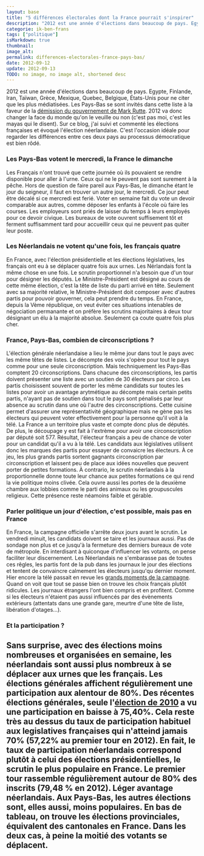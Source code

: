 ```yaml
---
layout: base
title: "5 différences électorales dont la France pourrait s'inspirer"
description: "2012 est une année d'élections dans beaucoup de pays. Egypte, Finlande, Iran, Taïwan, Grèce, Mexique, Quebec, Belgique, États-Unis pour ne citer que les pl"
categorie: ik-ben-frans
tags: ["politique"]
isMarkdown: true
thumbnail: 
image_alt: 
permalink: differences-electorales-france-pays-bas/
date: 2012-09-12
update: 2012-09-13
TODO: no image, no image alt, shortened desc
---
```


2012 est une année d'élections dans beaucoup de pays. Egypte, Finlande, Iran, Taïwan, Grèce, Mexique, Quebec, Belgique, États-Unis pour ne citer que les plus médiatisées. Les Pays-Bas se sont invités dans cette liste à la faveur de la [démission du gouvernement de Mark Rutte](/bientot-les-elections-6). 2012 va donc changer la face du monde qu'on le veuille ou non (c'est pas moi, c'est les mayas qui le disent). Sur ce blog, j'ai suivi et commenté les élections françaises et évoqué l'élection néerlandaise. C'est l'occasion idéale pour regarder les différences entre ces deux pays au processus démocratique est bien rôdé.

### Les Pays-Bas votent le mercredi, la France le dimanche
Les Français n'ont trouvé que cette journée où ils pouvaient se rendre disponible pour aller à l'urne. Ceux qui ne le peuvent pas sont surement à la pêche. Hors de question de faire pareil aux Pays-Bas, le dimanche étant le jour du seigneur, il faut en trouver un autre jour, le mercredi. Ce jour peut être décalé si ce mercredi est ferié. Voter en semaine fait du vote un devoir comparable aux autres, comme déposer les enfants à l'école où faire les courses. Les employeurs sont priés de laisser du temps à leurs employés pour ce devoir civique. Les bureaux de vote ouvrent suffisement tôt et ferment suffisamment tard pour accueillir ceux qui ne peuvent pas quiter leur poste.

### Les Néerlandais ne votent qu'une fois, les français quatre
En France, avec l'élection présidentielle et les élections législatives, les français ont eu à se déplacer quatre fois aux urnes. Les Nérlandais font la même chose en une fois. Le scrutin proportionnel n'a besoin que d'un tour pour désigner les députés. Le Ministre-Président est désigné au cours de cette même élection, c'est la tête de liste du parti arrivé en tête. Seulement avec sa majorité relative, le Ministre-Président doit composer avec d'autres partis pour pouvoir gouverner, cela peut prendre du temps. En France, depuis la Vème république, on veut éviter ces situations intenables de négociation permanante et on préfère les scrutins majoritaires à deux tour désignant un élu à la majorité absolue. Seulement ça coute quatre fois plus cher.


### France, Pays-Bas, combien de circonscriptions ?
L'élection générale néerlandaise a lieu le même jour dans tout le pays avec les même têtes de listes. Le décompte des voix s'opère pour tout le pays comme pour une seule circonscription. Mais techniquement les Pays-Bas comptent 20 circonscriptions. Dans chacune des circonscriptions, les partis doivent présenter une liste avec un soutien de 30 électeurs par circo. Les partis choisissent souvent de porter les même candidats sur toutes les listes pour avoir un avantage arytmétique au décompte mais certain petits partis, n'ayant pas de soutien dans tout le pays sont pénalisés par leur absence au scrutin dans une où l'autre des circonscriptions. Cette cuisine permet d'assurer une représentativité géographique mais ne gène pas les électeurs qui peuvent voter effectivement pour la personne qu'il voit à la télé. La France a un territoire plus vaste et compte donc plus de députés. De plus, le découpage y est fait à l'extrème pour avoir une circonscription par député soit 577. Résultat, l'électeur français a peu de chance de voter pour un candidat qu'il a vu à la télé. Les candidats aux législatives utilisent donc les marques des partis pour essayer de convaicre les électeurs. À ce jeu, les plus grands partis sortent gagnants circonscription par circonscription et laissent peu de place aux idées nouvelles que peuvent porter de petites formations. À contrario, le scrutin néerlandais à la proportionnelle donne toute leur chance aux petites formations ce qui rend la vie politique moins clivée. Cela ouvre aussi les portes de la deuxième chambre aux lobbies comme le parti des animaux ou les groupuscules religieux. Cette présence reste néamoins faible et gérable.

### Parler politique un jour d'élection, c'est possible, mais pas en France
En France, la campagne officielle s'arrête deux jours avant le scrutin. Le vendredi minuit, les candidats doivent se taire et les journaux aussi. Pas de sondage non plus et ce jusqu'à la fermeture des derniers bureaux de vote de métropole. En interdisant à quiconque d'influencer les votants, on pense faciliter leur discernement. Les Néerlandais ne s'embarasse pas de toutes ces rêgles, les partis font de la pub dans les journaux le jour des élections et tentent de convaincre calmement les électeurs jusqu'qu dernier moment. Hier encore la télé passait en revue les [grands moments de la campagne](http://nos.nl/liveblog/417150-live-de-campagne-vandaag.html). Quand on voit que tout se passe bien on trouve les choix français plutôt ridicules. Les journaux étrangers l'ont bien compris et en profitent. Comme si les électeurs n'étaient pas aussi influencés par des évènements extérieurs (attentats dans une grande gare, meurtre d'une tête de liste, libération d'otages...). 

### Et la participation ?
Sans surprise, avec des élections moins nombreuses et organisées en semaine, **les néerlandais sont aussi plus nombreux à se déplacer aux urnes que les français**. Les élections générales affichent régulièrement une participation aux alentour de 80%. Des récentes élections générales, seule l'[élection de 2010](http://blog.re/me-in-amsterdam/index.php/chaises-musicales-et-politiques) a vu une participation en baisse à 75,40%. Cela reste très au dessus du taux de participation habituel aux legislatives françaises qui n'atteind jamais 70% (57,22% au premier tour en 2012). En fait, le taux de participation néerlandais correspond plutôt à celui des élections présidentielles, le scrutin le plus populaire en France. Le premier tour rassemble régulièrement autour de 80% des inscrits (79,48 % en 2012). Léger avantage néerlandais. Aux Pays-Bas, les autres élections sont, elles aussi, moins populaires. En bas de tableau, on trouve les élections provinciales, équivalent des cantonales en France. Dans les deux cas, à peine la moitié des votants se déplacent.
---
<!-- post notes:
http://nos.nl/artikel/417088-peilingwijzer-vvd-pvda-gelijk.html
--->
